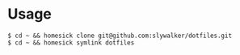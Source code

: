 
# Usage

```
$ cd ~ && homesick clone git@github.com:slywalker/dotfiles.git
$ cd ~ && homesick symlink dotfiles
```

